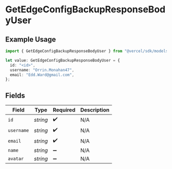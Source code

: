 # GetEdgeConfigBackupResponseBodyUser

## Example Usage

```typescript
import { GetEdgeConfigBackupResponseBodyUser } from "@vercel/sdk/models/getedgeconfigbackupop.js";

let value: GetEdgeConfigBackupResponseBodyUser = {
  id: "<id>",
  username: "Orrin.Monahan47",
  email: "Edd.Ward@gmail.com",
};
```

## Fields

| Field              | Type               | Required           | Description        |
| ------------------ | ------------------ | ------------------ | ------------------ |
| `id`               | *string*           | :heavy_check_mark: | N/A                |
| `username`         | *string*           | :heavy_check_mark: | N/A                |
| `email`            | *string*           | :heavy_check_mark: | N/A                |
| `name`             | *string*           | :heavy_minus_sign: | N/A                |
| `avatar`           | *string*           | :heavy_minus_sign: | N/A                |
